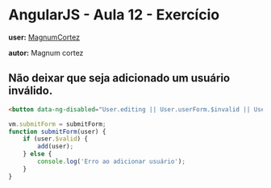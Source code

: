 # AngularJS - Aula 12 - Exercício
**user:** [MagnumCortez](https://github.com/MagnumCortez)  

**autor:** Magnum cortez

## Não deixar que seja adicionado um usuário inválido.

```html
<button data-ng-disabled="User.editing || User.userForm.$invalid || User.userForm.name.$pristine || User.userForm.email.$pristine" type="submit" class="btn btn-large green waves-effect waves-light col s12">Add User</button>
```


```js
vm.submitForm = submitForm;
function submitForm(user) {
	if (user.$valid) {
		add(user);
	} else {
		console.log('Erro ao adicionar usuário');
	}
}
```
